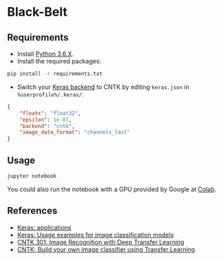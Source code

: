 # Black-Belt

## Requirements

-   Install [Python 3.6.X](https://www.python.org/downloads/).
-   Install the required packages:

```bash
pip install -r requirements.txt
```

-   Switch your [Keras backend](https://keras.io/backend/) to CNTK by editing `keras.json` in `%userprofile%/.keras/`:

```json
{
    "floatx": "float32",
    "epsilon": 1e-07,
    "backend": "cntk",
    "image_data_format": "channels_last"
}
```

## Usage

```bash
jupyter notebook
```

You could also run the notebook with a GPU provided by Google at [Colab](https://colab.research.google.com/github/woctezuma/blackbelt/blob/master/00-classifier-zoo.ipynb).

## References

-   [Keras: applications](https://keras.io/applications/)
-   [Keras: Usage examples for image classification models](https://keras.io/applications/#usage-examples-for-image-classification-models)
-   [CNTK 301: Image Recognition with Deep Transfer Learning](https://cntk.ai/pythondocs/CNTK_301_Image_Recognition_with_Deep_Transfer_Learning.html)
-   [CNTK: Build your own image classifier using Transfer Learning](https://docs.microsoft.com/en-us/cognitive-toolkit/Build-your-own-image-classifier-using-Transfer-Learning)
